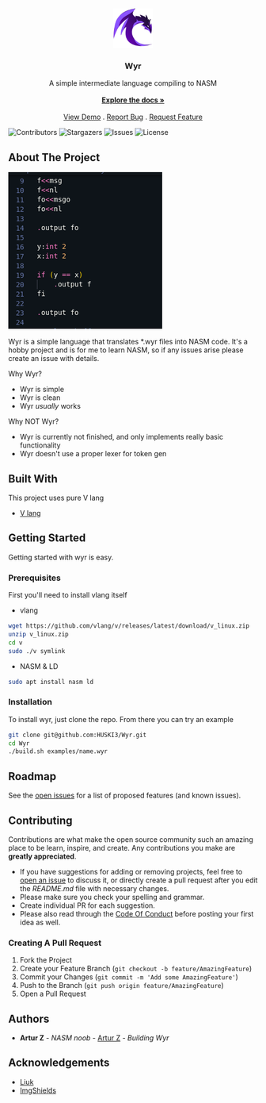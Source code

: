 <br/>
<p align="center">
  <a href="https://github.com/HUSKI3/Wyr">
    <img src="images/logo.png" alt="Logo" width="80" height="80">
  </a>

  <h3 align="center">Wyr</h3>

  <p align="center">
    A simple intermediate language compiling to NASM
    <br/>
    <br/>
    <a href="https://github.com/HUSKI3/Wyr"><strong>Explore the docs »</strong></a>
    <br/>
    <br/>
    <a href="https://github.com/HUSKI3/Wyr">View Demo</a>
    .
    <a href="https://github.com/HUSKI3/Wyr/issues">Report Bug</a>
    .
    <a href="https://github.com/HUSKI3/Wyr/issues">Request Feature</a>
  </p>
</p>

![Contributors](https://img.shields.io/github/contributors/HUSKI3/Wyr?color=dark-green) ![Stargazers](https://img.shields.io/github/stars/HUSKI3/Wyr?style=social) ![Issues](https://img.shields.io/github/issues/HUSKI3/Wyr) ![License](https://img.shields.io/github/license/HUSKI3/Wyr) 

## About The Project

![Screen Shot](images/screenshot.png)

Wyr is a simple language that translates *.wyr files into NASM code. It's a hobby project and is for me to learn NASM, so if any issues arise please create an issue with details. 

Why Wyr?
- Wyr is simple
- Wyr is clean
- Wyr *usually* works

Why NOT Wyr?
- Wyr is currently not finished, and only implements really basic functionality
- Wyr doesn't use a proper lexer for token gen

## Built With

This project uses pure V lang

* [V lang](https://vlang.io/)

## Getting Started

Getting started with wyr is easy.

### Prerequisites

First you'll need to install vlang itself

* vlang

```sh
wget https://github.com/vlang/v/releases/latest/download/v_linux.zip
unzip v_linux.zip
cd v
sudo ./v symlink
```

* NASM & LD
```sh
sudo apt install nasm ld
```

### Installation

To install wyr, just clone the repo. From there you can try an example
```sh
git clone git@github.com:HUSKI3/Wyr.git
cd Wyr
./build.sh examples/name.wyr
```

## Roadmap

See the [open issues](https://github.com/HUSKI3/Wyr/issues) for a list of proposed features (and known issues).

## Contributing

Contributions are what make the open source community such an amazing place to be learn, inspire, and create. Any contributions you make are **greatly appreciated**.
* If you have suggestions for adding or removing projects, feel free to [open an issue](https://github.com/HUSKI3/Wyr/issues/new) to discuss it, or directly create a pull request after you edit the *README.md* file with necessary changes.
* Please make sure you check your spelling and grammar.
* Create individual PR for each suggestion.
* Please also read through the [Code Of Conduct](https://github.com/HUSKI3/Wyr/blob/main/CODE_OF_CONDUCT.md) before posting your first idea as well.

### Creating A Pull Request

1. Fork the Project
2. Create your Feature Branch (`git checkout -b feature/AmazingFeature`)
3. Commit your Changes (`git commit -m 'Add some AmazingFeature'`)
4. Push to the Branch (`git push origin feature/AmazingFeature`)
5. Open a Pull Request

## Authors

* **Artur Z** - *NASM noob* - [Artur Z](https://github.com/HUSKI3/) - *Building Wyr*

## Acknowledgements

* [Liuk](https://github.com/liuk7071/)
* [ImgShields](https://shields.io/)
